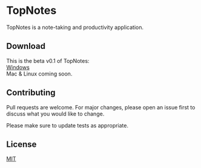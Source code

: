 # TopNotes

TopNotes is a note-taking and productivity application.

## Download
This is the beta v0.1 of TopNotes:  
[Windows](https://google.com)  
Mac & Linux coming soon.

## Contributing
Pull requests are welcome. For major changes, please open an issue first to discuss what you would like to change.

Please make sure to update tests as appropriate.

## License
[MIT](https://choosealicense.com/licenses/mit/)
